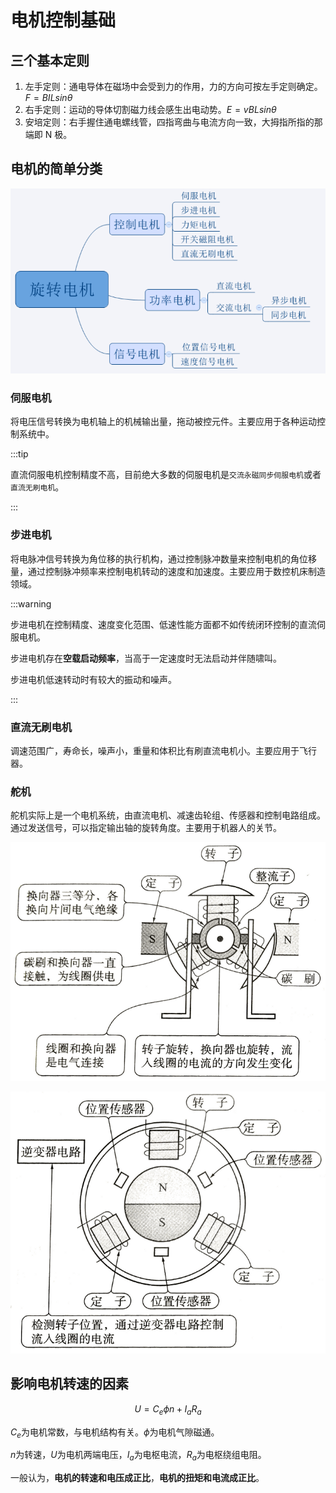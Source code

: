 # 电机控制基础

## 三个基本定则

1. 左手定则：通电导体在磁场中会受到力的作用，力的方向可按左手定则确定。$F=BIL sin\theta$
2. 右手定则：运动的导体切割磁力线会感生出电动势。$E=vBL sin\theta$
3. 安培定则：右手握住通电螺线管，四指弯曲与电流方向一致，大拇指所指的那端即 N 极。

## 电机的简单分类

![电机的分类](../.vuepress/public/images/ee/motor/motor_category.png)

### 伺服电机

将电压信号转换为电机轴上的机械输出量，拖动被控元件。主要应用于各种运动控制系统中。

:::tip

直流伺服电机控制精度不高，目前绝大多数的伺服电机是`交流永磁同步伺服电机`或者`直流无刷电机`。

:::

### 步进电机

将电脉冲信号转换为角位移的执行机构，通过控制脉冲数量来控制电机的角位移量，通过控制脉冲频率来控制电机转动的速度和加速度。主要应用于数控机床制造领域。

:::warning

步进电机在控制精度、速度变化范围、低速性能方面都不如传统闭环控制的直流伺服电机。

步进电机存在**空载启动频率**，当高于一定速度时无法启动并伴随啸叫。

步进电机低速转动时有较大的振动和噪声。

:::

### 直流无刷电机

调速范围广，寿命长，噪声小，重量和体积比有刷直流电机小。主要应用于飞行器。

### 舵机

舵机实际上是一个电机系统，由直流电机、减速齿轮组、传感器和控制电路组成。通过发送信号，可以指定输出轴的旋转角度。主要用于机器人的关节。

![有刷直流电机示意图](../.vuepress/public/images/ee/motor/brash_motor.png)

![无刷直流电机示意图](../.vuepress/public/images/ee/motor/brashless_motor.png)

##  影响电机转速的因素

$$U=C_e\phi n+I_aR_a$$

$C_e$为电机常数，与电机结构有关。$\phi$为电机气隙磁通。

$n$为转速，$U$为电机两端电压，$I_a$为电枢电流，$R_a$为电枢绕组电阻。

一般认为，**电机的转速和电压成正比**，**电机的扭矩和电流成正比**。